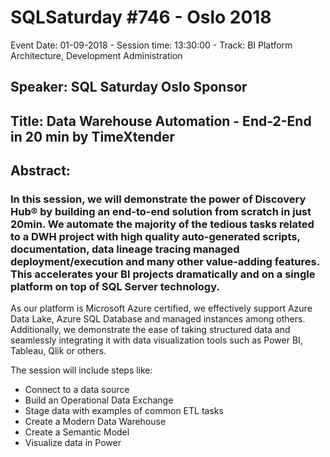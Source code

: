 # SQLSaturday #746 - Oslo 2018
Event Date: 01-09-2018 - Session time: 13:30:00 - Track: BI Platform Architecture, Development  Administration
## Speaker: SQL Saturday Oslo Sponsor
## Title: Data Warehouse Automation - End-2-End in 20 min by TimeXtender
## Abstract:
### In this session, we will demonstrate the power of Discovery Hub® by building an end-to-end solution from scratch in just 20min. We automate the majority of the tedious tasks related to a DWH project with high quality auto-generated scripts, documentation, data lineage tracing managed deployment/execution and many other value-adding features. This accelerates your BI projects dramatically and on a single platform on top of SQL Server technology.
As our platform is Microsoft Azure certified, we effectively support Azure Data Lake, Azure SQL Database and managed instances among others. Additionally, we demonstrate the ease of taking structured data and seamlessly integrating it with data visualization tools such as Power BI, Tableau, Qlik or others.

The session will include steps like:
- Connect to a data source
- Build an Operational Data Exchange
- Stage data with examples of common ETL tasks
- Create a Modern Data Warehouse
- Create a Semantic Model
- Visualize data in Power
